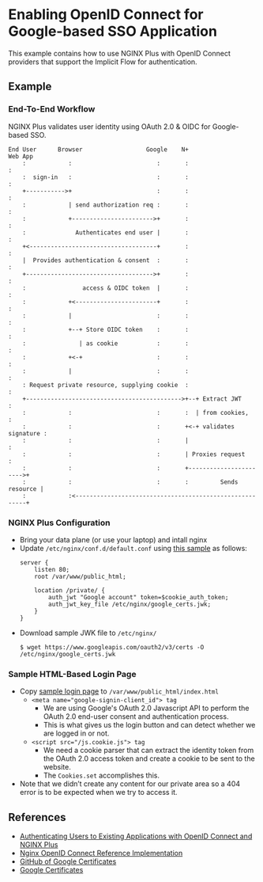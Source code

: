 # Enabling OpenID Connect for Google-based SSO Application
This example contains how to use NGINX Plus with OpenID Connect providers that support the Implicit Flow for authentication.

## Example

### End-To-End Workflow
NGINX Plus validates user identity using OAuth 2.0 & OIDC for Google-based SSO.
```
End User      Browser                  Google    N+                    Web App
    :            :                        :       :                        :
    :  sign-in   :                        :       :                        :
    +----------->+                        :       :                        :
    :            | send authorization req :       :                        :
    :            +----------------------->+       :                        :
    :              Authenticates end user |       :                        :
    +<------------------------------------+       :                        :
    |  Provides authentication & consent  :       :                        :
    +------------------------------------>+       :                        :
    :                access & OIDC token  |       :                        :
    :            +<-----------------------+       :                        :
    :            |                        :       :                        :
    :            +--+ Store OIDC token    :       :                        :
    :               | as cookie           :       :                        :
    :            +<-+                     :       :                        :
    :            |                        :       :                        :
    : Request private resource, supplying cookie  :                        :
    +-------------------------------------------->+--+ Extract JWT         :
    :            :                        :       :  | from cookies,       :
    :            :                        :       +<-+ validates signature :
    :            :                        :       |                        :
    :            :                        :       | Proxies request        :
    :            :                        :       +----------------------->+
    :            :                        :       :         Sends resource |
    :            :<--------------------------------------------------------+
```
### NGINX Plus Configuration
- Bring your data plane (or use your laptop) and intall nginx
- Update `/etc/nginx/conf.d/default.conf` using [this sample](01-nginx-plus-configuration/default.conf) as follows:
  ```
  server {
      listen 80;
      root /var/www/public_html;

      location /private/ {
          auth_jwt "Google account" token=$cookie_auth_token;
          auth_jwt_key_file /etc/nginx/google_certs.jwk;
      }
  }
  ```
- Download sample JWK file to `/etc/nginx/`
  ```
  $ wget https://www.googleapis.com/oauth2/v3/certs -O /etc/nginx/google_certs.jwk 
  ```

### Sample HTML-Based Login Page
- Copy [sample login page](02-HTML-login-page/index.html) to `/var/www/public_html/index.html`
  - `<meta name="google‑signin‑client_id"> tag`
    - We are using Google's OAuth 2.0 Javascript API to perform the OAuth 2.0 end-user consent and authentication process.
    - This is what gives us the login button and can detect whether we are logged in or not.
  - `<script src="/js.cookie.js"> tag`
    - We need a cookie parser that can extract the identity token from the OAuth 2.0 access token and create a cookie to be sent to the website.
    - The `Cookies.set` accomplishes this.
- Note that we didn’t create any content for our private area so a 404 error is to be expected when we try to access it.
    
## References
- [Authenticating Users to Existing Applications with OpenID Connect and NGINX Plus](https://www.nginx.com/blog/authenticating-users-existing-applications-openid-connect-nginx-plus/)
- [Nginx OpenID Connect Reference Implementation](https://github.com/nginxinc/nginx-openid-connect)
- [GitHub of Google Certificates](https://github.com/spencerdcarlson/google-certs)
- [Google Certificates](https://hexdocs.pm/google_certs/readme.html)
